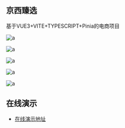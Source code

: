 ## 京西臻选

基于VUE3+VITE+TYPESCRIPT+Pinia的电商项目

![a](https://img.shields.io/badge/NodeJs-16.17-green.svg)

![a](https://img.shields.io/badge/Vue-3.2.38-green.svg)

![a](https://img.shields.io/badge/VueRouter-4.1.5-green.svg)

![a](https://img.shields.io/badge/ElementPlus-2.2.16-green.svg)

![a](https://img.shields.io/badge/Pinia-2.0.21-green.svg)



## 在线演示

- [在线演示地址]()
